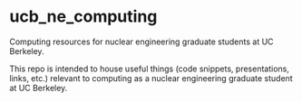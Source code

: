 ucb_ne_computing
================

Computing resources for nuclear engineering graduate students at UC Berkeley.

This repo is intended to house useful things (code snippets, presentations,
links, etc.) relevant to computing as a nuclear engineering graduate
student at UC Berkeley.

